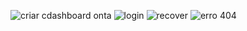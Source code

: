 ![criar c![dashboard](https://github.com/user-attachments/assets/d839631e-7f7d-491c-91fd-0d0538ac5ad3)
onta](https://github.com/user-attachments/assets/9f0d29f8-a34a-4b75-a507-a59e8075756b)
![login](https://github.com/user-attachments/assets/c4790e6f-5abe-49e7-81e8-223e1b919c41)
![recover](https://github.com/user-attachments/assets/9a259426-617b-4d41-afab-3a9a497bb3cf)
![erro 404](https://github.com/user-attachments/assets/89b87d2e-95d9-4fc2-9a47-3bae4af9c4b9)
